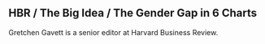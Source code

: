 ## HBR / The Big Idea / The Gender Gap in 6 Charts

Gretchen Gavett is a senior editor at Harvard Business Review.